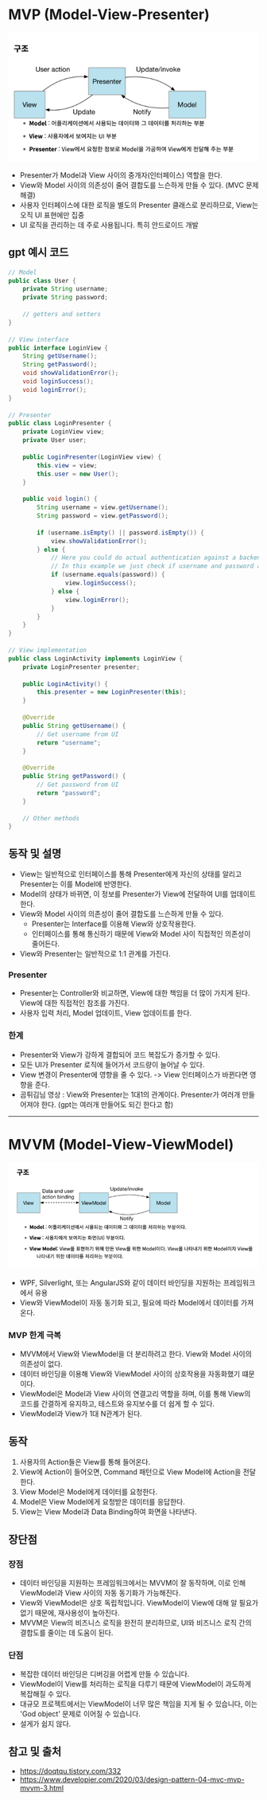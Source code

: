 MVP (Model-View-Presenter)
===
![](images/mvp.png)
- Presenter가 Model과 View 사이의 중개자(인터페이스) 역할을 한다.
- View와 Model 사이의 의존성이 줄어 결합도를 느슨하게 만들 수 있다. (MVC 문제 해결)
- 사용자 인터페이스에 대한 로직을 별도의 Presenter 클래스로 분리하므로, View는 오직 UI 표현에만 집중
- UI 로직을 관리하는 데 주로 사용됩니다. 특히 안드로이드 개발
## gpt 예시 코드
```java
// Model
public class User {
    private String username;
    private String password;

    // getters and setters
}

// View interface
public interface LoginView {
    String getUsername();
    String getPassword();
    void showValidationError();
    void loginSuccess();
    void loginError();
}

// Presenter
public class LoginPresenter {
    private LoginView view;
    private User user;

    public LoginPresenter(LoginView view) {
        this.view = view;
        this.user = new User();
    }

    public void login() {
        String username = view.getUsername();
        String password = view.getPassword();

        if (username.isEmpty() || password.isEmpty()) {
            view.showValidationError();
        } else {
            // Here you could do actual authentication against a backend
            // In this example we just check if username and password are the same
            if (username.equals(password)) {
                view.loginSuccess();
            } else {
                view.loginError();
            }
        }
    }
}

// View implementation
public class LoginActivity implements LoginView {
    private LoginPresenter presenter;

    public LoginActivity() {
        this.presenter = new LoginPresenter(this);
    }

    @Override
    public String getUsername() {
        // Get username from UI
        return "username";
    }

    @Override
    public String getPassword() {
        // Get password from UI
        return "password";
    }

    // Other methods
}
```

## 동작 및 설명
- View는 일반적으로 인터페이스를 통해 Presenter에게 자신의 상태를 알리고 Presenter는 이를 Model에 반영한다.
- Model의 상태가 바뀌면, 이 정보를 Presenter가 View에 전달하여 UI를 업데이트한다.
- View와 Model 사이의 의존성이 줄어 결합도를 느슨하게 만들 수 있다.
  - Presenter는 Interface를 이용해 View와 상호작용한다.
  - 인터페이스를 통해 통신하기 때문에 View와 Model 사이 직접적인 의존성이 줄어든다.
- View와 Presenter는 일반적으로 1:1 관계를 가진다.

### Presenter
- Presenter는 Controller와 비교하면, View에 대한 책임을 더 많이 가지게 된다. View에 대한 직접적인 참조를 가진다.
- 사용자 입력 처리, Model 업데이트, View 업데이트를 한다.

### 한계
- Presenter와 View가 강하게 결합되어 코드 복잡도가 증가할 수 있다.
- 모든 UI가 Presenter 로직에 들어가서 코드량이 늘어날 수 있다.
- View 변경이 Presenter에 영향을 줄 수 있다. -> View 인터페이스가 바뀐다면 영향을 준다.
- 곰튀김님 영상 : View와 Presenter는 1대1의 관계이다. Presenter가 여러개 만들어져야 한다. (gpt는 여러개 만들어도 되긴 한다고 함)

---

MVVM (Model-View-ViewModel)
===
![](images/mvvm.png)

- WPF, Silverlight, 또는 AngularJS와 같이 데이터 바인딩을 지원하는 프레임워크에서 유용
- View와 ViewModel이 자동 동기화 되고, 필요에 따라 Model에서 데이터를 가져온다.

### MVP 한계 극복
- MVVM에서 View와 ViewModel을 더 분리하려고 한다. View와 Model 사이의 의존성이 없다.
- 데이터 바인딩을 이용해 View와 ViewModel 사이의 상호작용을 자동화했기 떄문이다.
- ViewModel은 Model과 View 사이의 연결고리 역할을 하며, 
이를 통해 View의 코드를 간결하게 유지하고, 테스트와 유지보수를 더 쉽게 할 수 있다.
- ViewModel과 View가 1대 N관계가 된다.
## 동작
1. 사용자의 Action들은 View를 통해 들어온다.
2. View에 Action이 들어오면, Command 패턴으로 View Model에 Action을 전달한다.
3. View Model은 Model에게 데이터를 요청한다.
4. Model은 View Model에게 요청받은 데이터를 응답한다.
5. View는 View Model과 Data Binding하여 화면을 나타낸다.

## 장단점
### 장점
- 데이터 바인딩을 지원하는 프레임워크에서는 MVVM이 잘 동작하며, 이로 인해 ViewModel과 View 사이의 자동 동기화가 가능해진다.
- View와 ViewModel은 상호 독립적입니다. ViewModel이 View에 대해 알 필요가 없기 때문에, 재사용성이 높아진다.
- MVVM은 View의 비즈니스 로직을 완전히 분리하므로, UI와 비즈니스 로직 간의 결합도를 줄이는 데 도움이 된다.

### 단점
- 복잡한 데이터 바인딩은 디버깅을 어렵게 만들 수 있습니다.
- ViewModel이 View를 처리하는 로직을 다루기 때문에 ViewModel이 과도하게 복잡해질 수 있다.
- 대규모 프로젝트에서는 ViewModel이 너무 많은 책임을 지게 될 수 있습니다, 이는 'God object' 문제로 이어질 수 있습니다.
- 설게가 쉽지 않다.

## 참고 및 출처
- https://doqtqu.tistory.com/332
- https://www.developier.com/2020/03/design-pattern-04-mvc-mvp-mvvm-3.html
